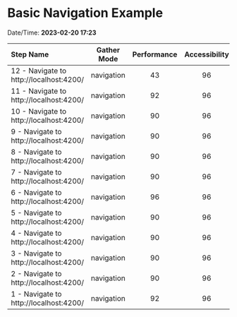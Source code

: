 # Basic Navigation Example

Date/Time: **2023-02-20 17:23**

| Step Name                               | Gather Mode | Performance | Accessibility | Best Practices | Seo | Pwa |
| :-------------------------------------- | :---------: | :---------: | :-----------: | :------------: | :-: | :-: |
| 12 - Navigate to http://localhost:4200/ | navigation  |     43      |      96       |      100       | 85  | 20  |
| 11 - Navigate to http://localhost:4200/ | navigation  |     92      |      96       |      100       | 85  | 20  |
| 10 - Navigate to http://localhost:4200/ | navigation  |     90      |      96       |      100       | 85  | 20  |
| 9 - Navigate to http://localhost:4200/  | navigation  |     90      |      96       |      100       | 85  | 20  |
| 8 - Navigate to http://localhost:4200/  | navigation  |     90      |      96       |      100       | 85  | 20  |
| 7 - Navigate to http://localhost:4200/  | navigation  |     90      |      96       |      100       | 85  | 20  |
| 6 - Navigate to http://localhost:4200/  | navigation  |     96      |      96       |      100       | 85  | 20  |
| 5 - Navigate to http://localhost:4200/  | navigation  |     90      |      96       |      100       | 85  | 20  |
| 4 - Navigate to http://localhost:4200/  | navigation  |     90      |      96       |      100       | 85  | 20  |
| 3 - Navigate to http://localhost:4200/  | navigation  |     90      |      96       |      100       | 85  | 20  |
| 2 - Navigate to http://localhost:4200/  | navigation  |     90      |      96       |      100       | 85  | 20  |
| 1 - Navigate to http://localhost:4200/  | navigation  |     92      |      96       |      100       | 85  | 20  |